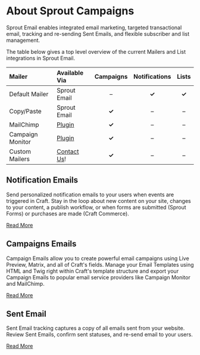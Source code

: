 # About Sprout Campaigns

Sprout Email enables integrated email marketing, targeted transactional email, tracking and re-sending Sent Emails, and flexible subscriber and list management.

The table below gives a top level overview of the current Mailers and List integrations in Sprout Email. 

|  Mailer         | Available Via     | Campaigns | Notifications | Lists|
|:----------------|:-----------------|:---------:|:-------------:|:----:|
| Default Mailer   | Sprout Email        | –         | **✓**         | **✓** |
| Copy/Paste       | Sprout Email        | **✓**     | –             | – |
| MailChimp        | [Plugin](https://github.com/barrelstrength/craft-sprout-mailchimp) | **✓** | – | – |
| Campaign Monitor | [Plugin](https://github.com/barrelstrength/craft-sprout-campaign-monitor) | **✓** | – | – |
| Custom Mailers   | [Contact Us](mailto:sprout@barrelstrengthdesign.com)! | **✓**     | –             | – |

## Notification Emails

Send personalized notification emails to your users when events are triggered in Craft. Stay in the loop about new content on your site, changes to your content, a publish workflow, or when forms are submitted (Sprout Forms) or purchases are made (Craft Commerce). 

[Read More](../email/notification-emails.md)

## Campaigns Emails

Campaign Emails allow you to create powerful email campaigns using Live Preview, Matrix, and all of Craft's fields. Manage your Email Templates using HTML and Twig right within Craft's template structure and export your Campaign Emails to popular email service providers like Campaign Monitor and MailChimp. 

[Read More](../campaigns/campaign-emails.md)

## Sent Email

Sent Email tracking captures a copy of all emails sent from your website. Review Sent Emails, confirm sent statuses, and re-send email to your users.

[Read More](../email/sent-emails.md) 
